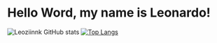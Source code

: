 # Hello Word, my name is Leonardo!
![Leoziinnk GitHub stats](https://github-readme-stats.vercel.app/api?username=leoziinnk&show_icons=true&theme=synthwave)
[![Top Langs](https://github-readme-stats.vercel.app/api/top-langs/?username=leozinnk&layout=pie&show_icons=true&theme=synthwave)](https://github.com/leoziink/github-readme-stats)

